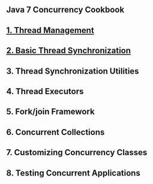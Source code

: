 ## Java 7 Concurrency Cookbook

## [1. Thread Management](1-thread-management)

## [2. Basic Thread Synchronization](2-basic-thread-synchronization)

## 3. Thread Synchronization Utilities

## 4. Thread Executors

## 5. Fork/join Framework

## 6. Concurrent Collections

## 7. Customizing Concurrency Classes

## 8. Testing Concurrent Applications

